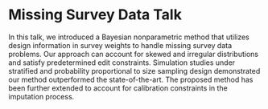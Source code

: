 # Missing Survey Data Talk 
In this talk, we introduced a Bayesian nonparametric method that utilizes design information in survey weights to handle missing survey data problems. Our approach can account for skewed and irregular distributions and satisfy predetermined edit constraints. Simulation studies under stratified and probability proportional to size sampling design demonstrated our method outperformed the state-of-the-art. The proposed method has been further extended to account for calibration constraints in the imputation process. 
